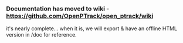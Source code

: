 ### Documentation has moved to wiki - https://github.com/OpenPTrack/open_ptrack/wiki

it's nearly complete... when it is, we will export & have an offline HTML version in /doc for reference. 

